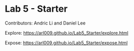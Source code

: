 # Lab 5 - Starter

Contributors: Andric Li and Daniel Lee

Explore: https://arl009.github.io/Lab5_Starter/explore.html

Expose: https://arl009.github.io/Lab5_Starter/expose.html
